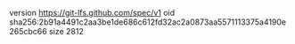 version https://git-lfs.github.com/spec/v1
oid sha256:2b91a4491c2aa3be1de686c612fd32ac2a0873aa5571113375a4190e265cbc66
size 2812
